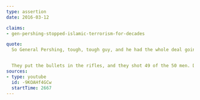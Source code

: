 ```yaml
---
type: assertion
date: 2016-03-12

claims:
- gen-pershing-stopped-islamic-terrorism-for-decades

quote:
  So General Pershing, tough, tough guy, and he had the whole deal going. And they catch 50 terrorists (in the Philippines), and they were doing tremendous destruction. What happens is he lines them up to be shot. He lines them up, gets them — knows they're guilty, they admitted they're guilty — lines 50 people up to be shot, and as you know, swine, pig, all that, a big problem for the, big problem. He took two pigs, and he chopped them open. Took the bullets, said "We're going to go and shoot these men."  Took the bullets, the 50 bullets, dropped them in the pigs, swished them around so there was blood all over those bullets, had his men ­— instructed his men to put the bullets into the rifles. They put the bullets into the rifles, and they shot 49 men. Now, we don't like this, but I'm just saying if we're going to win, we're going to win or let's not play the game and let's not be a country anymore […inaudible…].


  They put the bullets in the rifles, and they shot 49 of the 50 men. Dead. Boom. So there is a pig-infested bullet in each one. They then dumped into a mass grave, and they dumped the pigs in with the bodies, and they took the final bullet, and they gave it to the one person that they decided not to shoot, and they said, "Here, take this bullet, go back to your people, and explain what we just did." Okay. That's not the end, here's the end. Want to hear the end? He went back and he said what just happened. For 28 years there was no terrorism. 28 years.
sources:
- type: youtube
  id: -9KOAHf4GCw
  startTime: 2667
---
```

